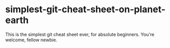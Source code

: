 # simplest-git-cheat-sheet-on-planet-earth
This is the simplest git cheat sheet ever, for absolute beginners. You're welcome, fellow newbie.
